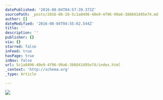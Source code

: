 ```yaml
---
datePublished: '2016-08-04T04:57:39.373Z'
sourcePath: _posts/2016-06-26-5c1a8496-40e9-4f96-99a6-386841495e74.md
author: []
dateModified: '2016-08-04T04:55:02.544Z'
title: ''
description: ''
publisher: {}
via: {}
starred: false
inFeed: true
hasPage: true
inNav: false
url: 5c1a8496-40e9-4f96-99a6-386841495e74/index.html
_context: 'http://schema.org'
_type: Article

---
```

![](https://imgflo.herokuapp.com/graph/vahj1ThiexotieMo/3949b3eca8ae0b02f1deb09dc83c5d1c/croprotate.jpg?cropheight=2592&cropwidth=1936&degrees=-90&input=https%3A%2F%2Fthe-grid-user-content.s3-us-west-2.amazonaws.com%2F12d74fbb-79bd-4f46-ba34-f0b21e42c7d7.jpg&x=0&y=0)